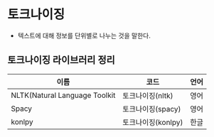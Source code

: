 # 토크나이징
- 텍스트에 대해 정보를 단위별로 나누는 것을 말한다.


## 토크나이징 라이브러리 정리
| 이름                            | 코드            | 언어 |
|-------------------------------|---------------|----|
| NLTK(Natural Language Toolkit | 토크나이징(nltk)   | 영어 |
| Spacy                         | 토크나이징(spacy)  | 영어 |
| konlpy                        | 토크나이징(konlpy) | 한글 |
